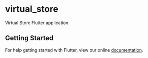 # virtual_store

Virtual Store Flutter application.

## Getting Started

For help getting started with Flutter, view our online
[documentation](https://flutter.io/).
